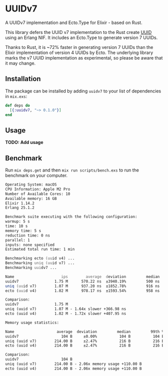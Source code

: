 # UUIDv7

A UUIDv7 implementation and Ecto.Type for Elixir - based on Rust.

This library defers the UUID v7 implementation to the Rust create [UUID](https://crates.io/crates/uuid)
using an Erlang NIF. It includes an Ecto.Type to generate version 7 UUIDs.

Thanks to Rust, it is ~72% faster in generating version 7 UUIDs than the Elixir implementation
of version 4 UUIDs by Ecto. The underlying library marks the v7 UUID implementation as experimental,
so please be aware that it may change.

## Installation

The package can be installed by adding `uuidv7` to your list of dependencies in `mix.exs`:

```elixir
def deps do
  [{:uuidv7, "~> 0.1.0"}]
end
```

## Usage

**TODO: Add usage**

## Benchmark

Run `mix deps.get` and then `mix run scripts/bench.exs` to run the benchmark on your computer.

```zsh
Operating System: macOS
CPU Information: Apple M2 Pro
Number of Available Cores: 10
Available memory: 16 GB
Elixir 1.14.2
Erlang 25.1.2

Benchmark suite executing with the following configuration:
warmup: 5 s
time: 10 s
memory time: 5 s
reduction time: 0 ns
parallel: 1
inputs: none specified
Estimated total run time: 1 min

Benchmarking ecto (uuid v4) ...
Benchmarking uniq (uuid v7) ...
Benchmarking uuidv7 ...

Name                     ips        average  deviation         median         99th %
uuidv7                1.75 M      570.22 ns  ±3940.19%         500 ns         667 ns
uniq (uuid v7)        1.07 M      937.20 ns  ±1852.78%         916 ns        1000 ns
ecto (uuid v4)        1.02 M      978.17 ns  ±1593.54%         958 ns        1042 ns

Comparison:
uuidv7                1.75 M
uniq (uuid v7)        1.07 M - 1.64x slower +366.98 ns
ecto (uuid v4)        1.02 M - 1.72x slower +407.95 ns

Memory usage statistics:

Name                   average  deviation         median         99th %
uuidv7                   104 B     ±0.00%          104 B          104 B
uniq (uuid v7)        214.00 B     ±2.47%          216 B          216 B
ecto (uuid v4)        214.00 B     ±2.47%          216 B          216 B

Comparison:
uuidv7                   104 B
uniq (uuid v7)        214.00 B - 2.06x memory usage +110.00 B
ecto (uuid v4)        214.00 B - 2.06x memory usage +110.00 B
```
